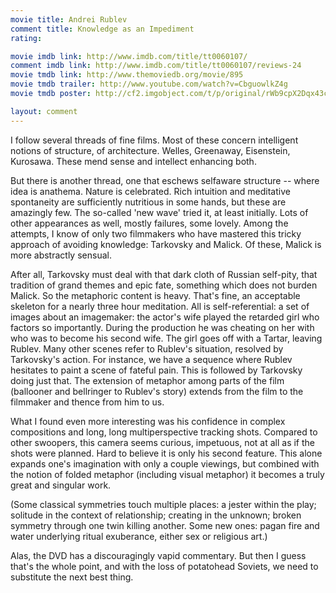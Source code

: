 ```yaml
---
movie title: Andrei Rublev
comment title: Knowledge as an Impediment
rating: 

movie imdb link: http://www.imdb.com/title/tt0060107/
comment imdb link: http://www.imdb.com/title/tt0060107/reviews-24
movie tmdb link: http://www.themoviedb.org/movie/895
movie tmdb trailer: http://www.youtube.com/watch?v=CbguowlkZ4g
movie tmdb poster: http://cf2.imgobject.com/t/p/original/rWb9cpX2Dqx43cS4bHCrmi0sZlT.jpg

layout: comment
---
```


I follow several threads of fine films. Most of these concern intelligent notions of structure, of architecture. Welles, Greenaway, Eisenstein, Kurosawa. These mend sense and intellect enhancing both.

But there is another thread, one that eschews selfaware structure -- where idea is anathema. Nature is celebrated. Rich intuition and meditative spontaneity are sufficiently nutritious in some hands, but these are amazingly few. The so-called 'new wave' tried it, at least initially. Lots of other appearances as well, mostly failures, some lovely. Among the attempts, I know of only two filmmakers who have mastered this tricky approach of avoiding knowledge: Tarkovsky and Malick. Of these, Malick is more abstractly sensual.

After all, Tarkovsky must deal with that dark cloth of Russian self-pity, that tradition of grand themes and epic fate, something which does not burden Malick. So the metaphoric content is heavy. That's fine, an acceptable skeleton for a nearly three hour meditation. All is self-referential: a set of images about an imagemaker: the actor's wife played the retarded girl who factors so importantly. During the production he was cheating on her with who was to become his second wife. The girl goes off with a Tartar, leaving Rublev. Many other scenes refer to Rublev's situation, resolved by Tarkovsky's action. For instance, we have a sequence where Rublev hesitates to paint a scene of fateful pain. This is followed by Tarkovsky doing just that. The extension of metaphor among parts of the film (ballooner and bellringer to Rublev's story) extends from the film to the filmmaker and thence from him to us.

What I found even more interesting was his confidence in complex compositions and long, long multiperspective tracking shots. Compared to other swoopers, this camera seems curious, impetuous, not at all as if the shots were planned. Hard to believe it is only his second feature. This alone expands one's imagination with only a couple viewings, but combined with the notion of folded metaphor (including visual metaphor) it becomes a truly great and singular work.

(Some classical symmetries touch multiple places: a jester within the play; solitude in the context of relationship; creating in the unknown; broken symmetry through one twin killing another. Some new ones: pagan fire and water underlying ritual exuberance, either sex or religious art.)

Alas, the DVD has a discouragingly vapid commentary. But then I guess that's the whole point, and with the loss of potatohead Soviets, we need to substitute the next best thing.